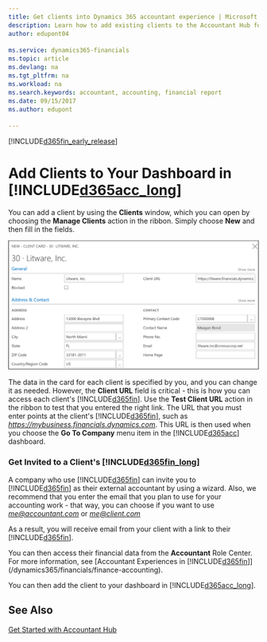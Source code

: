 ```yaml
---
title: Get clients into Dynamics 365 accountant experience | Microsoft Docs
description: Learn how to add existing clients to the Accountant Hub for Dynamics 365.
author: edupont04

ms.service: dynamics365-financials
ms.topic: article
ms.devlang: na
ms.tgt_pltfrm: na
ms.workload: na
ms.search.keywords: accountant, accounting, financial report
ms.date: 09/15/2017
ms.author: edupont

---
```

[!INCLUDE[d365fin_early_release](includes/d365fin_early_release.md.md)]

# Add Clients to Your Dashboard in [!INCLUDE[d365acc_long](includes/d365acc_long_md.md)]
You can add a client by using the **Clients** window, which you can open by choosing the **Manage Clients** action in the ribbon. Simply choose **New** and then fill in the fields.  

![Add a client](./media/accountant-add-client/manage-client.png)


The data in the card for each client is specified by you, and you can change it as needed. However, the **Client URL** field is critical - this is how you can access each client's [!INCLUDE[d365fin](includes/d365fin_md.md)]. Use the **Test Client URL** action in the ribbon to test that you entered the right link. The URL that you must enter points at the client's [!INCLUDE[d365fin](includes/d365fin_md.md)], such as *https://mybusiness.financials.dynamics.com*. This URL is then used when you choose the **Go To Company** menu item in the [!INCLUDE[d365acc](includes/d365acc_md.md)] dashboard.  

<!--If you have been invited to a client's [!INCLUDE[d365fin](includes/d365fin_md.md)] and signed in with your work account, then the client will be added to your dashboard in the accountant portal. -->

### Get Invited to a Client's [!INCLUDE[d365fin_long](includes/d365fin_long_md.md)]
A company who use [!INCLUDE[d365fin](includes/d365fin_md.md)] can invite you to [!INCLUDE[d365fin](includes/d365fin_md.md)] as their external accountant by using a wizard. Also, we recommend that you enter the email that you plan to use for your accounting work - that way, you can choose if you want to use *me@accountant.com* or *me@client.com*  

As a result, you will receive email from your client with a link to their [!INCLUDE[d365fin](includes/d365fin_md.md)].  

You can then access their financial data from the **Accountant** Role Center. For more information, see [Accountant Experiences in [!INCLUDE[d365fin](includes/d365fin_md.md)]](/dynamics365/financials/finance-accounting).  

You can then add the client to your dashboard in [!INCLUDE[d365acc_long](includes/d365acc_md.md)].  

## See Also
[Get Started with Accountant Hub](accountant-get-started.md)  

